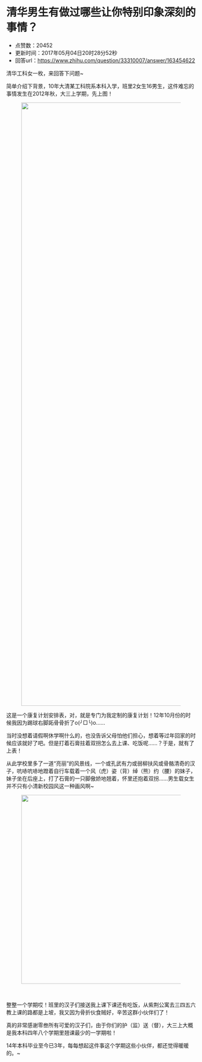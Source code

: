 # 清华男生有做过哪些让你特别印象深刻的事情？
- 点赞数：20452
- 更新时间：2017年05月04日20时28分52秒
- 回答url：https://www.zhihu.com/question/33310007/answer/163454622
<body>
 <p data-pid="U5J-_r26">清华工科女一枚，来回答下问题~</p>
 <p data-pid="7x03cU6s">简单介绍下背景，10年大清某工科院系本科入学，班里2女生16男生，这件难忘的事情发生在2012年秋，大三上学期，先上图！</p>
 <figure>
  <img src="https://pic1.zhimg.com/50/v2-0b45f7ba12342f8d42d25807bdc2eeaa_720w.jpg?source=1940ef5c" data-rawwidth="1600" data-rawheight="672" data-original-token="v2-0b45f7ba12342f8d42d25807bdc2eeaa" class="origin_image zh-lightbox-thumb" width="1600" data-original="https://pica.zhimg.com/v2-0b45f7ba12342f8d42d25807bdc2eeaa_r.jpg?source=1940ef5c">
 </figure>
 <p data-pid="SPPfdaqJ">这是一个康复计划安排表，对，就是专门为我定制的康复计划！12年10月份的时候我因为踢球右脚跖骨骨折了o(╯□╰)o……</p>
 <p data-pid="kS_83V5f">当时没想着请假啊休学啊什么的，也没告诉父母怕他们担心，想着等过年回家的时候应该就好了吧。但是打着石膏拄着双拐怎么去上课、吃饭呢……？于是，就有了上表！</p>
 <p data-pid="I6J6ruz4">从此学校里多了一道“亮丽”的风景线，一个或孔武有力或弱柳扶风或骨骼清奇的汉子，吭哧吭哧地蹬着自行车载着一个风（虎）姿（背）绰（熊）约（腰）的妹子，妹子坐在后座上，打了石膏的一只脚傲娇地翘着，怀里还抱着双拐……男生载女生并不只有小清新校园风这一种画风啊~</p>
 <figure>
  <img src="https://picx.zhimg.com/50/v2-fef5415e4a13c9d4b0c7afaa766eb4e1_720w.jpg?source=1940ef5c" data-rawwidth="501" data-rawheight="367" data-original-token="v2-fef5415e4a13c9d4b0c7afaa766eb4e1" class="origin_image zh-lightbox-thumb" width="501" data-original="https://pic1.zhimg.com/v2-fef5415e4a13c9d4b0c7afaa766eb4e1_r.jpg?source=1940ef5c">
 </figure>
 <br>
 <p data-pid="8xk7bFGN">整整一个学期哎！班里的汉子们接送我上课下课还有吃饭，从紫荆公寓去三四五六教上课的路都是上坡，我又因为骨折伙食贼好，辛苦这群小伙伴们了！</p>
 <p data-pid="Ms98H8WR">真的非常感谢零叁所有可爱的汉子们，由于你们的护（监）送（督），大三上大概是我本科四年八个学期里翘课最少的一学期啦！</p>
 <p data-pid="itTCKUR1">14年本科毕业至今已3年，每每想起这件事这个学期这些小伙伴，都还觉得暖暖的。~</p>
</body>